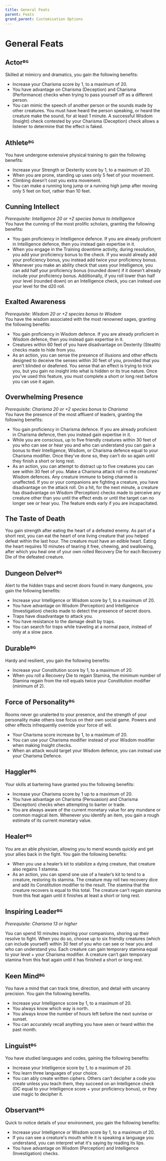 ```yaml
---
title: General Feats
parent: Feats
grand_parent: Customisation Options
---
```


# General Feats

## Actorᴮᴳ
Skilled at mimicry and dramatics, you gain the following benefits:
* Increase your Charisma score by 1, to a maximum of 20.
* You have advantage on Charisma (Deception) and Charisma (Performance) checks when trying to pass yourself off as a different person.
* You can mimic the speech of another person or the sounds made by other creatures. You must have heard the person speaking, or heard the creature make the sound, for at least 1 minute. A successful Wisdom (Insight) check contested by your Charisma (Deception) check allows a listener to determine that the effect is faked.

## Athleteᴮᴳ
You have undergone extensive physical training to gain the following benefits:
* Increase your Strength or Dexterity score by 1, to a maximum of 20.
* When you are prone, standing up uses only 5 feet of your movement.
* Climbing doesn’t cost you extra movement.
* You can make a running long jump or a running high jump after moving only 5 feet on foot, rather than 10 feet.

## Cunning Intellect
*Prerequisite: Intelligence 20 or +2 species bonus to Intelligence*<br>
You have the cunning of the most prolific scholars, granting the following benefits:
* You gain proficiency in Intelligence defence. If you are already proficient in Intelligence defence, then you instead gain expertise in it.
* When you engage in the Training downtime activity, during resolution, you add your proficiency bonus to the check. If you would already add your proficiency bonus, you instead add twice your proficiency bonus.
* Whenever you make an ability check that uses your Intelligence, you can add half your proficiency bonus (rounded down) if it doesn't already include your proficiency bonus. Additionally, if you roll lower than half your level (rounded down) on an Intelligence check, you can instead use your level for the d20 roll.

## Exalted Awareness
*Prerequisite: Wisdom 20 or +2 species bonus to Wisdom*<br>
You have the wisdom associated with the most renowned sages, granting the following benefits:
* You gain proficiency in Wisdom defence. If you are already proficient in Wisdom defence, then you instead gain expertise in it.
* Creatures within 60 feet of you have disadvantage on Dexterity (Stealth) checks made to hide from you.
* As an action, you can sense the presence of illusions and other effects designed to deceive the senses within 30 feet of you, provided that you aren't blinded or deafened. You sense that an effect is trying to trick you, but you gain no insight into what is hidden or its true nature. Once you've used this feature, you must complete a short or long rest before you can use it again.

## Overwhelming Presence
*Prerequisite: Charisma 20 or +2 species bonus to Charisma*<br>
You have the presence of the most affluent of leaders, granting the following benefits:
* You gain proficiency in Charisma defence. If you are already proficient in Charisma defence, then you instead gain expertise in it.
* While you are conscious, up to five friendly creatures within 30 feet of you who can see or hear you and who can understand you can gain a bonus to their Intelligence, Wisdom, or Charisma defence equal to your Charisma modifier. Once they've done so, they can’t do so again until they finish a short or long rest.
* As an action, you can attempt to distract up to five creatures you can see within 30 feet of you. Make a Charisma attack roll vs the creatures' Wisdom defences. Any creature immune to being charmed is unaffected. If you or your companions are fighting a creature, you have disadvantage on the attack roll. On a hit, for the next minute, a creature has disadvantage on Wisdom (Perception) checks made to perceive any creature other than you until the effect ends or until the target can no longer see or hear you. The feature ends early if you are incapacitated.

## The Taste of Death
You gain strength after eating the heart of a defeated enemy. As part of a short rest, you can eat the heart of one living creature that you helped defeat within the last hour. The creature must have an edible heart. Eating the heart requires 10 minutes of tearing it free, chewing, and swallowing, after which you heal one of your own rolled Recovery Die for each Recovery Die of the defeated creature.

## Dungeon Delverᴮᴳ
Alert to the hidden traps and secret doors found in many dungeons, you gain the following benefits:
* Increase your Intelligence or Wisdom score by 1, to a maximum of 20.
* You have advantage on Wisdom (Perception) and Intelligence (Investigation) checks made to detect the presence of secret doors.
* Traps have disadvantage to attack you.
* You have resistance to the damage dealt by traps.
* You can search for traps while traveling at a normal pace, instead of only at a slow pace.

## Durableᴮᴳ
Hardy and resilient, you gain the following benefits:
* Increase your Constitution score by 1, to a maximum of 20.
* When you roll a Recovery Die to regain Stamina, the minimum number of Stamina regain from the roll equals twice your Constitution modifier (minimum of 2).

## Force of Personalityᴮᴳ
Rooms never go unalerted to your presence, and the strength of your personality make others lose focus on their own social game. Powers and other effects infrequently override your force of will.
* Your Charisma score increase by 1, to a maximum of 20.
* You can use your Charisma modifier instead of your Wisdom modifier when making Insight checks.
* When an attack would target your Wisdom defence, you can instead use your Charisma Defence.

## Hagglerᴮᴳ
Your skills at bartering have granted you the following benefits:
* Increase your Charisma score by 1 up to a maximum of 20.
* You have advantage on Charisma (Persuasion) and Charisma (Deception) checks when attempting to barter or trade.
* You are always aware of the current monetary value for any mundane or common magical item. Whenever you identify an item, you gain a rough estimate of its current monetary value.

## Healerᴮᴳ
You are an able physician, allowing you to mend wounds quickly and get your allies back in the fight. You gain the following benefits:
* When you use a healer’s kit to stabilize a dying creature, that creature also regains 1 stamina.
* As an action, you can spend one use of a healer’s kit to tend to a creature, restoring its stamina. The creature may roll two recovery dice and add its Constitution modifier to the result. The stamina that the creature recovers is equal to this total. The creature can’t regain stamina from this feat again until it finishes at least a short or long rest.

## Inspiring Leaderᴮᴳ
*Prerequisite: Charisma 13 or higher*

You can spend 10 minutes inspiring your companions, shoring up their resolve to fight. When you do so, choose up to six friendly creatures (which can include yourself) within 30 feet of you who can see or hear you and who can understand you. Each creature can gain temporary stamina equal to your level + your Charisma modifier. A creature can’t gain temporary stamina from this feat again until it has finished a short or long rest.

## Keen Mindᴮᴳ
You have a mind that can track time, direction, and detail with uncanny precision. You gain the following benefits.
* Increase your Intelligence score by 1, to a maximum of 20.
* You always know which way is north.
* You always know the number of hours left before the next sunrise or sunset.
* You can accurately recall anything you have seen or heard within the past month.

## Linguistᴮᴳ
You have studied languages and codes, gaining the following benefits:
* Increase your Intelligence score by 1, to a maximum of 20.
* You learn three languages of your choice.
* You can ably create written ciphers. Others can’t decipher a code you create unless you teach them, they succeed on an Intelligence check (DC equal to your Intelligence score + your proficiency bonus), or they use magic to decipher it.

## Observantᴮᴳ
Quick to notice details of your environment, you gain the following benefits:
* Increase your Intelligence or Wisdom score by 1, to a maximum of 20.
* If you can see a creature's mouth while it is speaking a language you understand, you can interpret what it's saying by reading its lips.
* You have advantage on Wisdom (Perception) and Intelligence (Investigation) checks.
